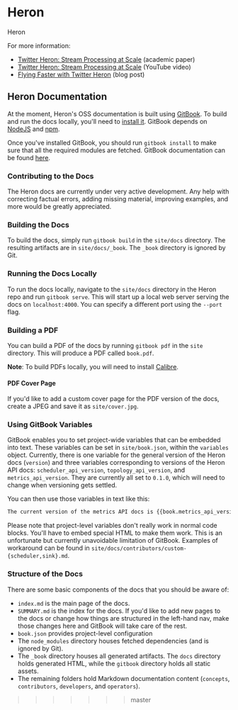 # Heron

Heron

For more information:

* [Twitter Heron: Stream Processing at
  Scale](http://dl.acm.org/citation.cfm?id=2742788) (academic paper)
* [Twitter Heron: Stream Processing at
  Scale](https://www.youtube.com/watch?v=pUaFOuGgmco) (YouTube video)
* [Flying Faster with Twitter
  Heron](https://blog.twitter.com/2015/flying-faster-with-twitter-heron) (blog
  post)

## Heron Documentation

At the moment, Heron's OSS documentation is built using
[GitBook](https://www.gitbook.com/). To build and run the docs locally, you'll
need to [install it](https://github.com/GitbookIO/gitbook). GitBook depends on
[NodeJS](https://nodejs.org/en/) and [npm](https://www.npmjs.com/).

Once you've installed GitBook, you should run `gitbook install` to make sure
that all the required modules are fetched.  GitBook documentation can be found
[here](https://help.gitbook.com/).

### Contributing to the Docs

The Heron docs are currently under very active development. Any help with
correcting factual errors, adding missing material, improving examples, and more
would be greatly appreciated.

### Building the Docs

To build the docs, simply run `gitbook build` in the `site/docs` directory. The
resulting artifacts are in `site/docs/_book`. The `_book` directory is ignored
by Git.

### Running the Docs Locally

To run the docs locally, navigate to the `site/docs` directory in the Heron repo
and run `gitbook serve`. This will start up a local web server serving the docs
on `localhost:4000`. You can specify a different port using the `--port` flag.

### Building a PDF

You can build a PDF of the docs by running `gitbook pdf` in the `site`
directory. This will produce a PDF called `book.pdf`.

**Note**: To build PDFs locally, you will need to install
[Calibre](http://calibre-ebook.com/).

#### PDF Cover Page

If you'd like to add a custom cover page for the PDF version of the docs, create
a JPEG and save it as `site/cover.jpg`.

### Using GitBook Variables

GitBook enables you to set project-wide variables that can be embedded into
text. These variables can be set in `site/book.json`, within the `variables`
object. Currently, there is one variable for the general version of the Heron
docs (`version`) and three variables corresponding to versions of the Heron API
docs: `scheduler_api_version`, `topology_api_version`, and
`metrics_api_version`. They are currently all set to `0.1.0`, which will need to
change when versioning gets settled.

You can then use those variables in text like this:

```markdown
The current version of the metrics API docs is {{book.metrics_api_version}}.
```

Please note that project-level variables don't really work in normal code
blocks. You'll have to embed special HTML to make them work. This is an
unfortunate but currently unavoidable limitation of GitBook. Examples of
workaround can be found in `site/docs/contributors/custom-{scheduler,sink}.md`.

### Structure of the Docs

There are some basic components of the docs that you should be aware of:

* `index.md` is the main page of the docs.
* `SUMMARY.md` is the index for the docs. If you'd like to add new pages to the
  docs or change how things are structured in the left-hand nav, make those
  changes here and GitBook will take care of the rest.
* `book.json` provides project-level configuration
* The `node_modules` directory houses fetched dependencies (and is ignored by
  Git).
* The `_book` directory houses all generated artifacts. The `docs` directory
  holds generated HTML, while the `gitbook` directory holds all static assets.
* The remaining folders hold Markdown documentation content (`concepts`,
  `contributors`, `developers`, and `operators`).
>>>>>>> master
